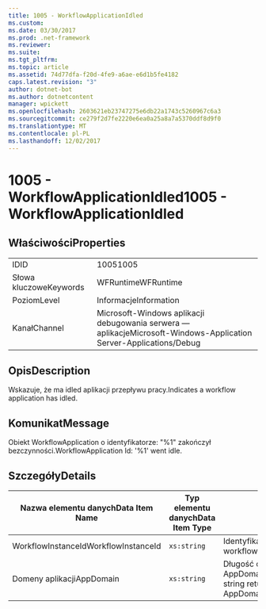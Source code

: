 ```yaml
---
title: 1005 - WorkflowApplicationIdled
ms.custom: 
ms.date: 03/30/2017
ms.prod: .net-framework
ms.reviewer: 
ms.suite: 
ms.tgt_pltfrm: 
ms.topic: article
ms.assetid: 74d77dfa-f20d-4fe9-a6ae-e6d1b5fe4182
caps.latest.revision: "3"
author: dotnet-bot
ms.author: dotnetcontent
manager: wpickett
ms.openlocfilehash: 2603621eb23747275e6db22a1743c5260967c6a3
ms.sourcegitcommit: ce279f2d7fe2220e6ea0a25a8a7a5370ddf8d9f0
ms.translationtype: MT
ms.contentlocale: pl-PL
ms.lasthandoff: 12/02/2017
---
```

# <a name="1005---workflowapplicationidled"></a><span data-ttu-id="0a9f9-102">1005 - WorkflowApplicationIdled</span><span class="sxs-lookup"><span data-stu-id="0a9f9-102">1005 - WorkflowApplicationIdled</span></span>
## <a name="properties"></a><span data-ttu-id="0a9f9-103">Właściwości</span><span class="sxs-lookup"><span data-stu-id="0a9f9-103">Properties</span></span>  
  
|||  
|-|-|  
|<span data-ttu-id="0a9f9-104">ID</span><span class="sxs-lookup"><span data-stu-id="0a9f9-104">ID</span></span>|<span data-ttu-id="0a9f9-105">1005</span><span class="sxs-lookup"><span data-stu-id="0a9f9-105">1005</span></span>|  
|<span data-ttu-id="0a9f9-106">Słowa kluczowe</span><span class="sxs-lookup"><span data-stu-id="0a9f9-106">Keywords</span></span>|<span data-ttu-id="0a9f9-107">WFRuntime</span><span class="sxs-lookup"><span data-stu-id="0a9f9-107">WFRuntime</span></span>|  
|<span data-ttu-id="0a9f9-108">Poziom</span><span class="sxs-lookup"><span data-stu-id="0a9f9-108">Level</span></span>|<span data-ttu-id="0a9f9-109">Informacje</span><span class="sxs-lookup"><span data-stu-id="0a9f9-109">Information</span></span>|  
|<span data-ttu-id="0a9f9-110">Kanał</span><span class="sxs-lookup"><span data-stu-id="0a9f9-110">Channel</span></span>|<span data-ttu-id="0a9f9-111">Microsoft-Windows aplikacji debugowania serwera — aplikacje</span><span class="sxs-lookup"><span data-stu-id="0a9f9-111">Microsoft-Windows-Application Server-Applications/Debug</span></span>|  
  
## <a name="description"></a><span data-ttu-id="0a9f9-112">Opis</span><span class="sxs-lookup"><span data-stu-id="0a9f9-112">Description</span></span>  
 <span data-ttu-id="0a9f9-113">Wskazuje, że ma idled aplikacji przepływu pracy.</span><span class="sxs-lookup"><span data-stu-id="0a9f9-113">Indicates a workflow application has idled.</span></span>  
  
## <a name="message"></a><span data-ttu-id="0a9f9-114">Komunikat</span><span class="sxs-lookup"><span data-stu-id="0a9f9-114">Message</span></span>  
 <span data-ttu-id="0a9f9-115">Obiekt WorkflowApplication o identyfikatorze: "%1" zakończył bezczynności.</span><span class="sxs-lookup"><span data-stu-id="0a9f9-115">WorkflowApplication Id: '%1' went idle.</span></span>  
  
## <a name="details"></a><span data-ttu-id="0a9f9-116">Szczegóły</span><span class="sxs-lookup"><span data-stu-id="0a9f9-116">Details</span></span>  
  
|<span data-ttu-id="0a9f9-117">Nazwa elementu danych</span><span class="sxs-lookup"><span data-stu-id="0a9f9-117">Data Item Name</span></span>|<span data-ttu-id="0a9f9-118">Typ elementu danych</span><span class="sxs-lookup"><span data-stu-id="0a9f9-118">Data Item Type</span></span>|<span data-ttu-id="0a9f9-119">Opis</span><span class="sxs-lookup"><span data-stu-id="0a9f9-119">Description</span></span>|  
|--------------------|--------------------|-----------------|  
|<span data-ttu-id="0a9f9-120">WorkflowInstanceId</span><span class="sxs-lookup"><span data-stu-id="0a9f9-120">WorkflowInstanceId</span></span>|`xs:string`|<span data-ttu-id="0a9f9-121">Identyfikator aplikacji przepływu pracy</span><span class="sxs-lookup"><span data-stu-id="0a9f9-121">The workflow application id</span></span>|  
|<span data-ttu-id="0a9f9-122">Domeny aplikacji</span><span class="sxs-lookup"><span data-stu-id="0a9f9-122">AppDomain</span></span>|`xs:string`|<span data-ttu-id="0a9f9-123">Długość ciągu zwróconego przez AppDomain.CurrentDomain.FriendlyName.</span><span class="sxs-lookup"><span data-stu-id="0a9f9-123">The string returned by AppDomain.CurrentDomain.FriendlyName.</span></span>|
